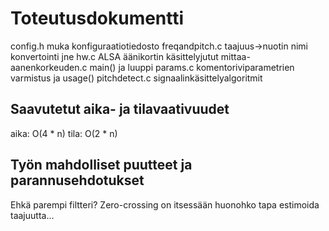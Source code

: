 Toteutusdokumentti
==================
config.h                muka konfiguraatiotiedosto
freqandpitch.c          taajuus->nuotin nimi konvertointi jne
hw.c                    ALSA äänikortin käsittelyjutut
mittaa-aanenkorkeuden.c main() ja luuppi
params.c                komentoriviparametrien varmistus ja usage()
pitchdetect.c           signaalinkäsittelyalgoritmit

Saavutetut aika- ja tilavaativuudet
-----------------------------------
aika: O(4 * n)
tila: O(2 * n)

Työn mahdolliset puutteet ja parannusehdotukset
-----------------------------------------------
Ehkä parempi filtteri? Zero-crossing on itsessään huonohko tapa estimoida 
taajuutta...
